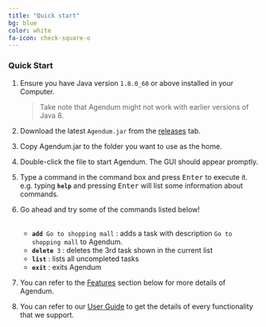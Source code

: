 ```yaml
---
title: "Quick start"
bg: blue
color: white
fa-icon: check-square-o
---
```


### Quick Start

1. Ensure you have Java version `1.8.0_60` or above installed in your Computer.

   > Take note that Agendum might not work with earlier versions of Java 8.

2. Download the latest `Agendum.jar` from the [releases](../../../releases) tab.

3. Copy Agendum.jar to the folder you want to use as the home.

4. Double-click the file to start Agendum. The GUI should appear promptly.

5. Type a command in the command box and press <kbd>Enter</kbd> to execute it.<br>
e.g. typing **`help`** and pressing <kbd>Enter</kbd> will list some information about commands.<br>
6. Go ahead and try some of the commands listed below!
<br><br>
   * **`add`**` Go to shopping mall` : adds a task with description `Go to shopping mall` to Agendum.
   * **`delete`**` 3` : deletes the 3rd task shown in the current list
   * **`list`** : lists all uncompleted tasks
   * **`exit`** : exits Agendum<br>
6. You can refer to the [Features](#features) section below for more details of Agendum.<br>
7. You can refer to our [User Guide](https://github.com/CS2103AUG2016-W11-C2/main/blob/master/docs/UserGuide.md) to get the details of every functionality that we support.

